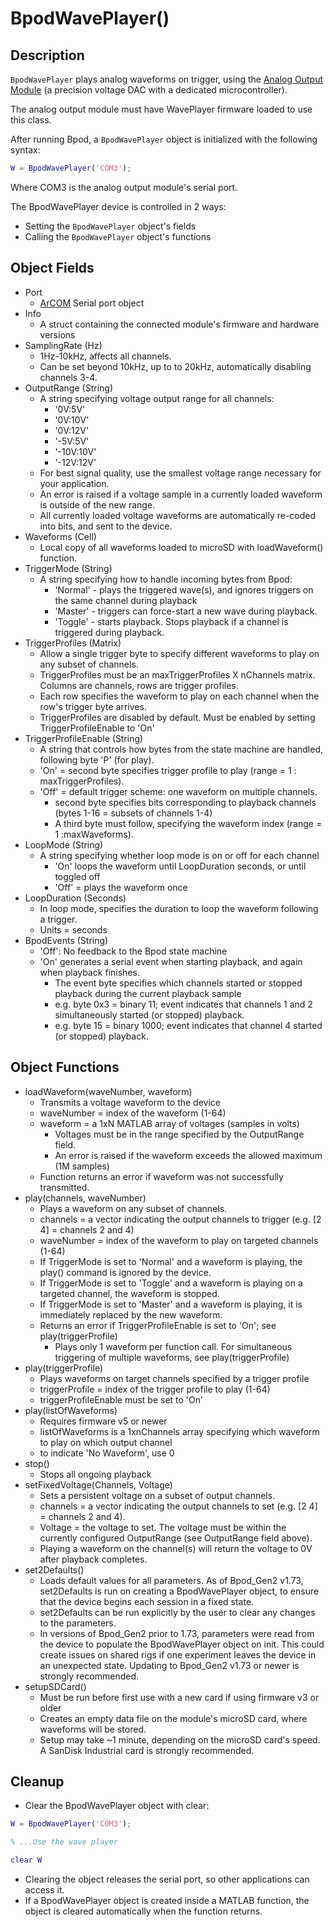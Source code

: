 # BpodWavePlayer()

## Description

`BpodWavePlayer` plays analog waveforms on trigger, using the [Analog Output Module]() (a precision voltage DAC with a dedicated microcontroller).

The analog output module must have WavePlayer firmware loaded to use this class.

After running Bpod, a `BpodWavePlayer` object is initialized with the following syntax:

```matlab
W = BpodWavePlayer('COM3');
```

Where COM3 is the analog output module's serial port.

The BpodWavePlayer device is controlled in 2 ways: 

- Setting the `BpodWavePlayer` object's fields
- Calling the `BpodWavePlayer` object's functions

## Object Fields

- Port 
    - [ArCOM](http://sites.google.com/site/sanworksdocs/arcom) Serial port object
- Info
    - A struct containing the connected module's firmware and hardware versions
- SamplingRate (Hz)
    - 1Hz-10kHz, affects all channels. 
    - Can be set beyond 10kHz, up to to 20kHz, automatically disabling channels 3-4.
- OutputRange (String)
    - A string specifying voltage output range for all channels: 
        - '0V:5V'
        - '0V:10V'
        - '0V:12V'
        - '-5V:5V'
        - '-10V:10V'
        - '-12V:12V'
    - For best signal quality, use the smallest voltage range necessary for your application. 
    - An error is raised if a voltage sample in a currently loaded waveform is outside of the new range. 
    - All currently loaded voltage waveforms are automatically re-coded into bits, and sent to the device.
- Waveforms (Cell)
    - Local copy of all waveforms loaded to microSD with loadWaveform() function.
- TriggerMode (String)
    - A string specifying how to handle incoming bytes from Bpod:
        - 'Normal' - plays the triggered wave(s), and ignores triggers on the same channel during playback
        - 'Master' - triggers can force-start a new wave during playback.
        - 'Toggle' - starts playback. Stops playback if a channel is triggered during playback.
- TriggerProfiles (Matrix)
    - Allow a single trigger byte to specify different waveforms to play on any subset of channels.
    - TriggerProfiles must be an maxTriggerProfiles X nChannels matrix. Columns are channels, rows are trigger profiles.
    - Each row specifies the waveform to play on each channel when the row's trigger byte arrives.
    - TriggerProfiles are disabled by default. Must be enabled by setting TriggerProfileEnable to 'On'
- TriggerProfileEnable (String)
    - A string that controls how bytes from the state machine are handled, following byte 'P' (for play).
    - 'On' = second byte specifies trigger profile to play (range = 1 : maxTriggerProfiles).
    - 'Off' = default trigger scheme: one waveform on multiple channels. 
        - second byte specifies bits corresponding to playback channels (bytes 1-16 = subsets of channels 1-4)
        - A third byte must follow, specifying the waveform index (range = 1 :maxWaveforms).
- LoopMode (String)
    - A string specifying whether loop mode is on or off for each channel
        - 'On' loops the waveform until LoopDuration seconds, or until toggled off
        - 'Off' = plays the waveform once
- LoopDuration (Seconds)
    - In loop mode, specifies the duration to loop the waveform following a trigger.
    - Units = seconds
- BpodEvents (String)
    - 'Off': No feedback to the Bpod state machine
    - 'On' generates a serial event when starting playback, and again when playback finishes.
        - The event byte specifies which channels started or stopped playback during the current playback sample
        - e.g. byte 0x3 = binary 11; event indicates that channels 1 and 2 simultaneously started (or stopped) playback.
        - e.g. byte 15 = binary 1000; event indicates that channel 4 started (or stopped) playback.

## Object Functions

- loadWaveform(waveNumber, waveform)
    - Transmits a voltage waveform to the device
    - waveNumber = index of the waveform (1-64)
    - waveform = a 1xN MATLAB array of voltages (samples in volts)
        - Voltages must be in the range specified by the OutputRange field.
        - An error is raised if the waveform exceeds the allowed maximum (1M samples)
    - Function returns an error if waveform was not successfully transmitted.
- play(channels, waveNumber)
    - Plays a waveform on any subset of channels.
    - channels = a vector indicating the output channels to trigger (e.g. [2 4] = channels 2 and 4)
    - waveNumber = index of the waveform to play on targeted channels (1-64)
    - If TriggerMode is set to 'Normal' and a waveform is playing, the play() command is ignored by the device.
    - If TriggerMode is set to 'Toggle' and a waveform is playing on a targeted channel, the waveform is stopped.
    - If TriggerMode is set to 'Master' and a waveform is playing, it is immediately replaced by the new waveform.
    - Returns an error if TriggerProfileEnable is set to 'On'; see play(triggerProfile)
        - Plays only 1 waveform per function call. For simultaneous triggering of multiple waveforms, see play(triggerProfile)
- play(triggerProfile)
    - Plays waveforms on target channels specified by a trigger profile
    - triggerProfile = index of the trigger profile to play (1-64)
    - triggerProfileEnable must be set to 'On'
- play(listOfWaveforms)
    - Requires firmware v5 or newer
    - listOfWaveforms is a 1xnChannels array specifying which waveform to play on which output channel
    - to indicate 'No Waveform', use 0
- stop()
    - Stops all ongoing playback
- setFixedVoltage(Channels, Voltage)
    - Sets a persistent voltage on a subset of output channels.
    - channels = a vector indicating the output channels to set (e.g. [2 4] = channels 2 and 4).
    - Voltage = the voltage to set. The voltage must be within the currently configured OutputRange (see OutputRange field above).
    - Playing a waveform on the channel(s) will return the voltage to 0V after playback completes.
- set2Defaults()
    - Loads default values for all parameters. As of Bpod_Gen2 v1.73, set2Defaults is run on creating a BpodWavePlayer object, to ensure that the device begins each session in a fixed state.
    - set2Defaults can be run explicitly by the user to clear any changes to the parameters.
    - In versions of Bpod_Gen2 prior to 1.73, parameters were read from the device to populate the BpodWavePlayer object on init. This could create issues on shared rigs if one experiment leaves the device in an unexpected state. Updating to Bpod_Gen2 v1.73 or newer is strongly recommended.
- setupSDCard()
    - Must be run before first use with a new card if using firmware v3 or older
    - Creates an empty data file on the module's microSD card, where waveforms will be stored.
    - Setup may take ~1 minute, depending on the microSD card's speed. A SanDisk Industrial card is strongly recommended.

## Cleanup

- Clear the BpodWavePlayer object with clear:

```matlab
W = BpodWavePlayer('COM3');

% ...Use the wave player

clear W
```

- Clearing the object releases the serial port, so other applications can access it.
- If a BpodWavePlayer object is created inside a MATLAB function, the object is cleared automatically when the function returns.